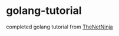 # golang-tutorial

completed golang tutorial from [TheNetNinja](https://www.youtube.com/channel/UCW5YeuERMmlnqo4oq8vwUpg)
